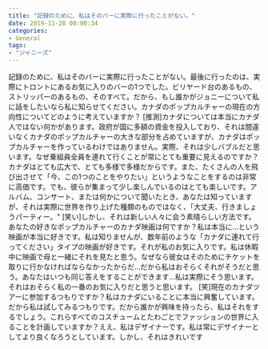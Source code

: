 ```yaml
---
title: "記録のために、私はそのバーに実際に行ったことがない。"
date: 2019-11-28 00:00:34
categories:
- General
tags:
- "ジャニーズ"
---
```


記録のために、私はそのバーに実際に行ったことがない。最後に行ったのは、実際にトロントにあるお気に入りのバーの1つでした。ビリヤード台のあるもの、ストリッパーのあるもの、そのすべて。だから、もし誰かがジョニーについて私に話をしたいなら私に知らせてください。カナダのポップカルチャーの現在の方向性についてどのように考えていますか？ [推測]カナダについては本当にカナダ人ではない何かがあります。政府が国に多額の資金を投入しており、それは間違いなくカナダのポップカルチャーの大きな部分を占めていますが、カナダはポップカルチャーを作っているわけではありません。実際、それは少しバブルだと思います。なぜ乗組員全員を連れて行くことが常にとても重要に見えるのですか？カナダはとても広大で、とても多様で多様だからです。また、たくさんの人を飛び出させて「今、この1つのことをやりたい」というようなことをするのは非常に高価です。でも、彼らが集まって少し楽しんでいるのはとても楽しいです。アルバム、コンサート、または何かについて聞いたとき、あなたは知っていますが、それは実際に世界を作り上げた種類のものではなく、「大丈夫、行きましょうパーティー。&quot; [笑い]しかし、それは新しい人々に会う素晴らしい方法です。あなたの好きなポップカルチャーのカナダ映画は何ですか？私は本当に…という映画が本当に好きです。私は知りませんが、数年前のような「カナダに連れて行ってください」タイプの映画が好きです。それが私のお気に入りです。私は休暇中に映画で母と一緒にそれを見たと思う。なぜなら彼女はそのためにチケットを取りに行かなければならなかったからだ…だから私はおそらくそれがそうだと思う。あなたはいつも同じ答えをすることができます…私は実際にそう思います。それはおそらく私の一番のお気に入りだと思うと思います。 [笑]現在のカナダツアーに参加するつもりですか？私はカナダにいることに本当に興奮しています。だから私は試してみるつもりです。だから誰かが興味を持ったら、私はそれをするでしょう。これらすべてのコスチュームとたわごとでファッションの世界に入ることを計画していますか？ええ、私はデザイナーです。私は常にデザイナーとしてより良くなろうとしています。しかし、それはきれいです
